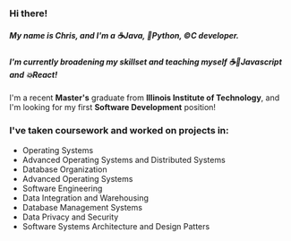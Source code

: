 ### Hi there!

##### My name is Chris, and I'm a ☕Java, 🐍Python, ©️C developer. 
##### I'm currently broadening my skillset and teaching myself ☕📃Javascript and 💥React! 

I'm a recent **Master's** graduate from **Illinois Institute of Technology**, and I'm looking for my first **Software Development** position! 

### I've taken coursework and worked on projects in:

- Operating Systems
- Advanced Operating Systems and Distributed Systems
- Database Organization
- Advanced Operating Systems
- Software Engineering
- Data Integration and Warehousing
- Database Management Systems
- Data Privacy and Security
- Software Systems Architecture and Design Patters


<!--
**cwszolek2/cwszolek2** is a ✨ _special_ ✨ repository because its `README.md` (this file) appears on your GitHub profile.

Here are some ideas to get you started:

- 🔭 I’m currently working on ...
- 🌱 I’m currently learning ...
- 👯 I’m looking to collaborate on ...
- 🤔 I’m looking for help with ...
- 💬 Ask me about ...
- 📫 How to reach me: ...
- 😄 Pronouns: ...
- ⚡ Fun fact: ...
-->
